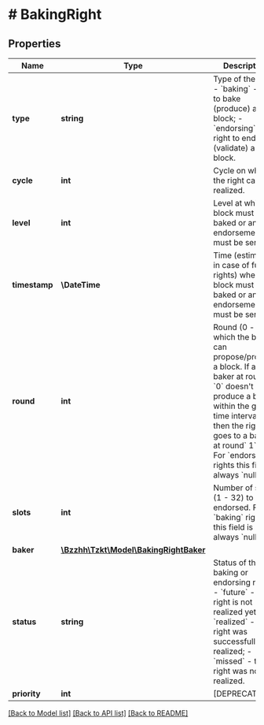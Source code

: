 # # BakingRight

## Properties

Name | Type | Description | Notes
------------ | ------------- | ------------- | -------------
**type** | **string** | Type of the right: - &#x60;baking&#x60; - right to bake (produce) a block; - &#x60;endorsing&#x60; - right to endorse (validate) a block. | [optional]
**cycle** | **int** | Cycle on which the right can be realized. | [optional]
**level** | **int** | Level at which a block must be baked or an endorsement must be sent. | [optional]
**timestamp** | **\DateTime** | Time (estimated, in case of future rights) when a block must be baked or an endorsement must be sent. | [optional]
**round** | **int** | Round (0 - ∞) at which the baker can propose/produce a block. If a baker at round  &#x60;0&#x60; doesn&#39;t produce a block within the given time interval, then the right goes to a baker at round&#x60; 1&#x60;, etc. For &#x60;endorsing&#x60; rights this field is always &#x60;null&#x60;. | [optional]
**slots** | **int** | Number of slots (1 - 32) to be endorsed. For &#x60;baking&#x60; rights this field is always &#x60;null&#x60;. | [optional]
**baker** | [**\Bzzhh\Tzkt\Model\BakingRightBaker**](BakingRightBaker.md) |  | [optional]
**status** | **string** | Status of the baking or endorsing right: - &#x60;future&#x60; - the right is not realized yet; - &#x60;realized&#x60; - the right was successfully realized; - &#x60;missed&#x60; - the right was not realized. | [optional]
**priority** | **int** | [DEPRECATED] | [optional]

[[Back to Model list]](../../README.md#models) [[Back to API list]](../../README.md#endpoints) [[Back to README]](../../README.md)
